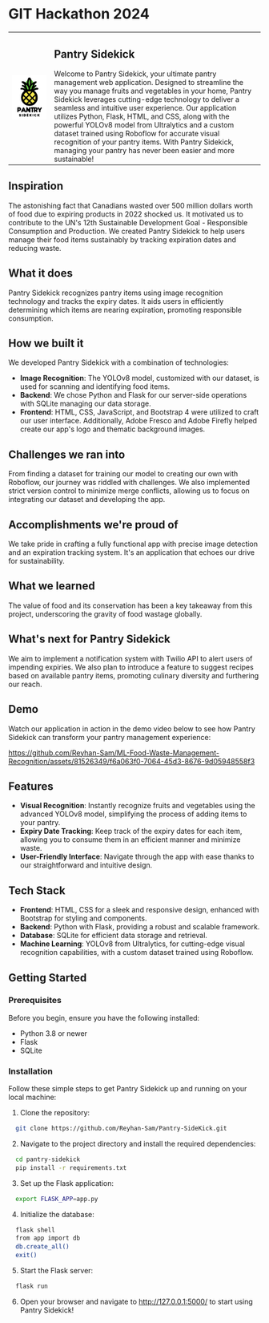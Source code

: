 # GIT Hackathon 2024

<table>
  <tr>
    <td><img src="unnamed.jpg" alt="Pantry Sidekick Logo" width="800"/></td>
    <td>
      <h2>Pantry Sidekick</h2>
      Welcome to Pantry Sidekick, your ultimate pantry management web application. Designed to streamline the way you manage fruits and vegetables in your home, Pantry Sidekick leverages cutting-edge technology to deliver a seamless and intuitive user experience. Our application utilizes Python, Flask, HTML, and CSS, along with the powerful YOLOv8 model from Ultralytics and a custom dataset trained using Roboflow for accurate visual recognition of your pantry items. With Pantry Sidekick, managing your pantry has never been easier and more sustainable!
    </td>
  </tr>
</table>

## Inspiration
The astonishing fact that Canadians wasted over 500 million dollars worth of food due to expiring products in 2022 shocked us. It motivated us to contribute to the UN's 12th Sustainable Development Goal - Responsible Consumption and Production. We created Pantry Sidekick to help users manage their food items sustainably by tracking expiration dates and reducing waste.

## What it does
Pantry Sidekick recognizes pantry items using image recognition technology and tracks the expiry dates. It aids users in efficiently determining which items are nearing expiration, promoting responsible consumption.

## How we built it
We developed Pantry Sidekick with a combination of technologies:

- **Image Recognition**: The YOLOv8 model, customized with our dataset, is used for scanning and identifying food items.
- **Backend**: We chose Python and Flask for our server-side operations with SQLite managing our data storage.
- **Frontend**: HTML, CSS, JavaScript, and Bootstrap 4 were utilized to craft our user interface. Additionally, Adobe Fresco and Adobe Firefly helped create our app's logo and thematic background images.

## Challenges we ran into
From finding a dataset for training our model to creating our own with Roboflow, our journey was riddled with challenges. We also implemented strict version control to minimize merge conflicts, allowing us to focus on integrating our dataset and developing the app.

## Accomplishments we're proud of
We take pride in crafting a fully functional app with precise image detection and an expiration tracking system. It's an application that echoes our drive for sustainability.

## What we learned
The value of food and its conservation has been a key takeaway from this project, underscoring the gravity of food wastage globally.

## What's next for Pantry Sidekick
We aim to implement a notification system with Twilio API to alert users of impending expiries. We also plan to introduce a feature to suggest recipes based on available pantry items, promoting culinary diversity and furthering our reach.

## Demo
Watch our application in action in the demo video below to see how Pantry Sidekick can transform your pantry management experience:

https://github.com/Reyhan-Sam/ML-Food-Waste-Management-Recognition/assets/81526349/f6a063f0-7064-45d3-8676-9d05948558f3




## Features

- **Visual Recognition**: Instantly recognize fruits and vegetables using the advanced YOLOv8 model, simplifying the process of adding items to your pantry.
- **Expiry Date Tracking**: Keep track of the expiry dates for each item, allowing you to consume them in an efficient manner and minimize waste.
- **User-Friendly Interface**: Navigate through the app with ease thanks to our straightforward and intuitive design.

## Tech Stack

- **Frontend**: HTML, CSS for a sleek and responsive design, enhanced with Bootstrap for styling and components.
- **Backend**: Python with Flask, providing a robust and scalable framework.
- **Database**: SQLite for efficient data storage and retrieval.
- **Machine Learning**: YOLOv8 from Ultralytics, for cutting-edge visual recognition capabilities, with a custom dataset trained using Roboflow.

## Getting Started

### Prerequisites

Before you begin, ensure you have the following installed:
- Python 3.8 or newer
- Flask
- SQLite

### Installation

Follow these simple steps to get Pantry Sidekick up and running on your local machine:

1. Clone the repository:
```bash
  git clone https://github.com/Reyhan-Sam/Pantry-SideKick.git
```

2. Navigate to the project directory and install the required dependencies:
```bash
  cd pantry-sidekick
  pip install -r requirements.txt
```

3. Set up the Flask application:
```bash
  export FLASK_APP=app.py
```

4. Initialize the database:
``` bash
  flask shell
  from app import db
  db.create_all()
  exit()
```

5. Start the Flask server:
```bash
  flask run
```

6. Open your browser and navigate to http://127.0.0.1:5000/ to start using Pantry Sidekick!

